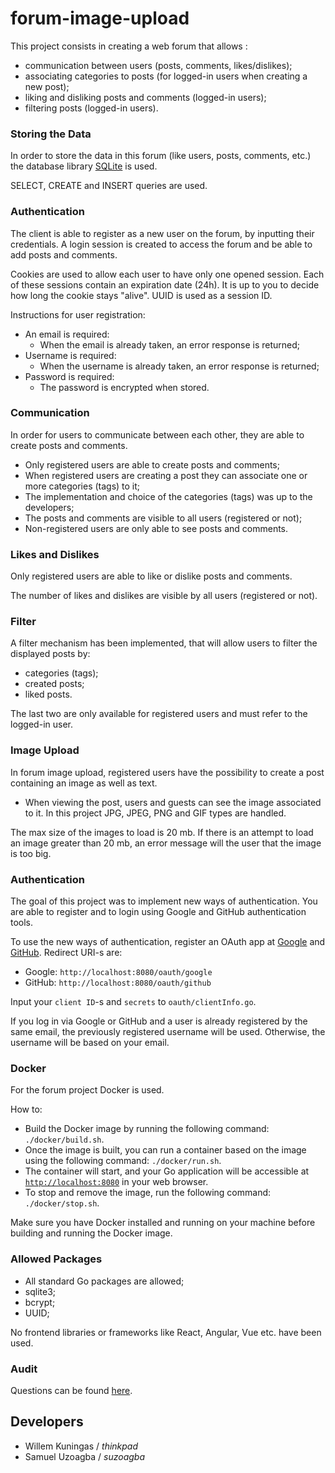 # forum-image-upload

This project consists in creating a web forum that allows :

- communication between users (posts, comments, likes/dislikes);
- associating categories to posts (for logged-in users when creating a new post);
- liking and disliking posts and comments (logged-in users);
- filtering posts (logged-in users).

### Storing the Data

In order to store the data in this forum (like users, posts, comments, etc.) the database library 
[SQLite](https://www.sqlite.org/index.html) is used.

SELECT, CREATE and INSERT queries are used.

### Authentication

The client is able to register as a new user on the forum, by inputting their credentials. 
A login session is created to access the forum and be able to add posts and comments.

Cookies are used to allow each user to have only one opened session. Each of these sessions contain an 
expiration date (24h). It is up to you to decide how long the cookie stays "alive". UUID is used as a session ID.

Instructions for user registration:
- An email is required:
  - When the email is already taken, an error response is returned;
- Username is required:
  - When the username is already taken, an error response is returned;
- Password is required:
  - The password is encrypted when stored.

### Communication

In order for users to communicate between each other, they are able to create posts and comments.

- Only registered users are able to create posts and comments;
- When registered users are creating a post they can associate one or more categories (tags) to it;
- The implementation and choice of the categories (tags) was up to the developers;
- The posts and comments are visible to all users (registered or not);
- Non-registered users are only able to see posts and comments.

### Likes and Dislikes

Only registered users are able to like or dislike posts and comments.

The number of likes and dislikes are visible by all users (registered or not).

### Filter

A filter mechanism has been implemented, that will allow users to filter the displayed posts by:

- categories (tags);
- created posts;
- liked posts.

The last two are only available for registered users and must refer to the logged-in user.

### Image Upload

In forum image upload, registered users have the possibility to create a post containing an image as well as text.

- When viewing the post, users and guests can see the image associated to it.
In this project JPG, JPEG, PNG and GIF types are handled.

The max size of the images to load is 20 mb. If there is an attempt to load an image greater than 20 mb, 
an error message will the user that the image is too big.

### Authentication

The goal of this project was to implement new ways of authentication. You are able to register and to login 
using Google and GitHub authentication tools.

To use the new ways of authentication, register an OAuth app at 
[Google](https://developers.google.com/identity/protocols/oauth2/web-server) and 
[GitHub](https://docs.github.com/en/apps/oauth-apps/building-oauth-apps/creating-an-oauth-app).
Redirect URI-s are:
- Google: `http://localhost:8080/oauth/google`
- GitHub: `http://localhost:8080/oauth/github`

Input your `client ID`-s and `secrets` to `oauth/clientInfo.go`.

If you log in via Google or GitHub and a user is already registered by the same email, the previously registered
username will be used. Otherwise, the username will be based on your email.

### Docker

For the forum project Docker is used.

How to:
- Build the Docker image by running the following command: `./docker/build.sh`.
- Once the image is built, you can run a container based on the image using the following command: `./docker/run.sh`.
- The container will start, and your Go application will be accessible at 
[`http://localhost:8080`](http://localhost:8080) in your web browser.
- To stop and remove the image, run the following command: `./docker/stop.sh`.

Make sure you have Docker installed and running on your machine before building and running the Docker image.

### Allowed Packages

- All standard Go packages are allowed;
- sqlite3;
- bcrypt;
- UUID;

No frontend libraries or frameworks like React, Angular, Vue etc. have been used.

### Audit

Questions can be found [here](https://github.com/01-edu/public/blob/master/subjects/forum/advanced-features/audit.md).

## Developers
- Willem Kuningas / *thinkpad*
- Samuel Uzoagba / *suzoagba*